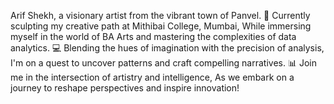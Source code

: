 Arif Shekh, a visionary artist from the vibrant town of Panvel.
🎨 Currently sculpting my creative path at Mithibai College, Mumbai,
While immersing myself in the world of BA Arts and mastering the complexities of data analytics.
💻 Blending the hues of imagination with the precision of analysis,
I'm on a quest to uncover patterns and craft compelling narratives.
📊 Join me in the intersection of artistry and intelligence,
As we embark on a journey to reshape perspectives and inspire innovation!

<!---
arushsain02/arushsain02 is a ✨ special ✨ repository because its `README.md` (this file) appears on your GitHub profile.
You can click the Preview link to take a look at your changes.
--->
